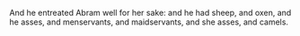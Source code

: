 And he entreated Abram well for her sake: and he had sheep, and oxen, and he asses, and menservants, and maidservants, and she asses, and camels.
